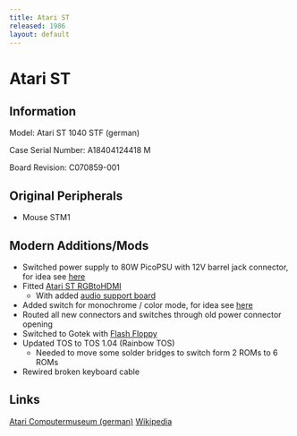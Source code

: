 ```yaml
---
title: Atari ST
released: 1986
layout: default
---
```


# Atari ST

## Information

Model: Atari ST 1040 STF (german)

Case Serial Number: A18404124418 M

Board Revision: C070859-001

## Original Peripherals

* Mouse STM1

## Modern Additions/Mods

* Switched power supply to 80W PicoPSU with 12V barrel jack connector, for idea see [here](https://blog.troed.se/projects/atari-st-picopsu-replacement/)
* Fitted [Atari ST RGBtoHDMI](https://codeberg.org/CBMretro/Atari_ST_RGBtoHDMI_Adapter) 
  * With added [audio support board](https://github.com/hoglet67/RGBtoHDMI/wiki/Audio)
* Added switch for monochrome / color mode, for idea see [here](https://codeberg.org/CBMretro/Atari_ST_RGBtoHDMI_Adapter#monochrome-switch-and-audio-out-board)
* Routed all new connectors and switches through old power connector opening
* Switched to Gotek with [Flash Floppy](https://github.com/keirf/flashfloppy)
* Updated TOS to TOS 1.04 (Rainbow TOS)
  * Needed to move some solder bridges to switch form 2 ROMs to 6 ROMs
* Rewired broken keyboard cable

## Links

[Atari Computermuseum (german)](https://www.atari-computermuseum.de/1040st.htm)
[Wikipedia](https://en.wikipedia.org/wiki/Atari_ST)